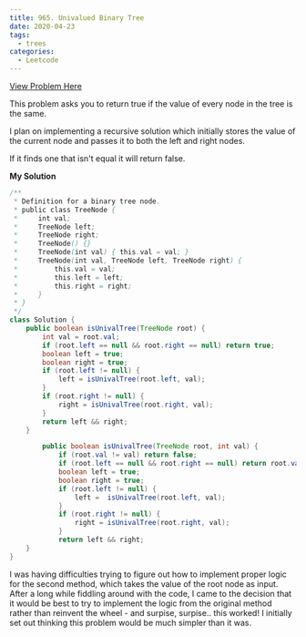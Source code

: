 ```yaml
---
title: 965. Univalued Binary Tree
date: 2020-04-23
tags:
  - trees
categories:
  - Leetcode
---
```


[View Problem Here](https://leetcode.com/problems/univalued-binary-tree/)

This problem asks you to return true if the value of every node in the tree is the same.

I plan on implementing a recursive solution which initially stores the value of the current node and passes it to both the left and right nodes.

If it finds one that isn't equal it will return false.

**My Solution**

```java
/**
 * Definition for a binary tree node.
 * public class TreeNode {
 *     int val;
 *     TreeNode left;
 *     TreeNode right;
 *     TreeNode() {}
 *     TreeNode(int val) { this.val = val; }
 *     TreeNode(int val, TreeNode left, TreeNode right) {
 *         this.val = val;
 *         this.left = left;
 *         this.right = right;
 *     }
 * }
 */
class Solution {
    public boolean isUnivalTree(TreeNode root) {
        int val = root.val;
        if (root.left == null && root.right == null) return true;
        boolean left = true;
        boolean right = true;
        if (root.left != null) {
            left = isUnivalTree(root.left, val);
        }
        if (root.right != null) {
            right = isUnivalTree(root.right, val);
        }
        return left && right;
    }

        public boolean isUnivalTree(TreeNode root, int val) {
            if (root.val != val) return false;
            if (root.left == null && root.right == null) return root.val == val;
            boolean left = true;
            boolean right = true;
            if (root.left != null) {
                left =  isUnivalTree(root.left, val);
            }
            if (root.right != null) {
                right = isUnivalTree(root.right, val);
            }
            return left && right;
    }
}
```

I was having difficulties trying to figure out how to implement proper logic for the second method, which takes the value of the root node as input. After a long while fiddling around with the code, I came to the decision that it would be best to try to implement the logic from the original method rather than reinvent the wheel - and surpise, surpise.. this worked! I initially set out thinking this problem would be much simpler than it was.
